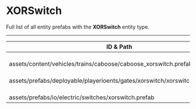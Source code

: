 # XORSwitch
Full list of all <Badge type="warning" text="3"/> entity prefabs with the **XORSwitch** entity type.

---
| ID & Path |
| --- |
| <a href="#389254161"><Badge id="389254161" type="tip" text="#"/></a> <Badge type="tip" text="389254161"/> <br> assets/content/vehicles/trains/caboose/caboose_xorswitch.prefab |
| <a href="#1074446568"><Badge id="1074446568" type="tip" text="#"/></a> <Badge type="tip" text="1074446568"/> <br> assets/prefabs/deployable/playerioents/gates/xorswitch/xorswitch.entity.prefab |
| <a href="#4139825974"><Badge id="4139825974" type="tip" text="#"/></a> <Badge type="tip" text="4139825974"/> <br> assets/prefabs/io/electric/switches/xorswitch.prefab |
